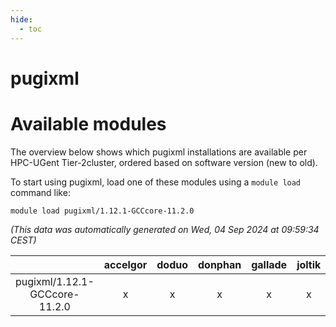 ```yaml
---
hide:
  - toc
---
```


pugixml
=======

# Available modules


The overview below shows which pugixml installations are available per HPC-UGent Tier-2cluster, ordered based on software version (new to old).

To start using pugixml, load one of these modules using a `module load` command like:

```shell
module load pugixml/1.12.1-GCCcore-11.2.0
```

*(This data was automatically generated on Wed, 04 Sep 2024 at 09:59:34 CEST)*  

| |accelgor|doduo|donphan|gallade|joltik|shinx|skitty|
| :---: | :---: | :---: | :---: | :---: | :---: | :---: | :---: |
|pugixml/1.12.1-GCCcore-11.2.0|x|x|x|x|x|-|x|
